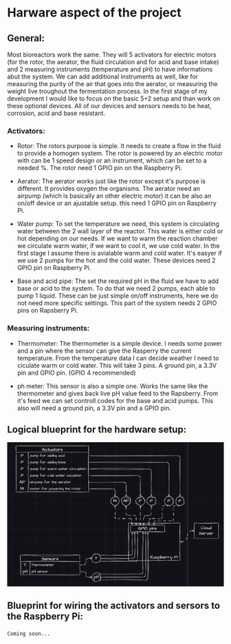 # Harware aspect of the project

## General:

Most bioreactors work the same. They will 5 activators for electric motors (for the rotor, the aerator, the fluid circulation and for acid and base intake) and 2 measuring instruments (temperature and pH) to have informations abut the system. We can add additional instruments as well, like for measuring the purity of the air that goes into the aerator, or measuring the weight live troughout the fermentation process. In the first stage of my development I would like to focus on the basic 5+2 setup and than work on these optional devices. All of our devices and sensors needs to be heat, corrosion, acid and base resistant.

### Activators:

- Rotor: The rotors purpose is simple. It needs to create a flow in the fluid to provide a homogen system. The rotor is powered by an electric motor with can be 1 speed design or an instrument, which can be set to a needed %. The rotor need 1 GPIO pin on the Raspberry Pi.

- Aerator: The aerator works just like the rotor except it's purpose is different. It provides oxygen the organisms. The aerator need an airpump (which is basically an other electric motor) it can be also an on/off device or an ajustable setup. this need 1 GPIO pin on Raspberry Pi.

- Water pump: To set the temperature we need, this system is circulating water between the 2 wall layer of the reactor. This water is either cold or hot depending on our needs. If we want to warm the reaction chamber we circulate warm water, if we want to cool it, we use cold water. In the first stage I assume there is avialable warm and cold water. It's easyer if we use 2 pumps for the hot and the cold water. These devices need 2 GPIO pin on Raspberry Pi.

- Base and acid pipe: The set the required pH in the fluid we have to add base or acid to the system. To do that we need 2 pumps, each able to pump 1 liquid. These can be just simple on/off instruments, here we do not need more specific settings. This part of the system needs 2 GPIO pins on Rapsberry Pi.

### Measuring instruments:

- Thermometer: The thermometer is a simple device. I needs some power and a pin where the sensor can give the Rasperry the current temperature. From the temperature data I can decide weather I need to ciculate warm or cold water. This will take 3 pins. A ground pin, a 3.3V pin and GPIO pin. (GPIO 4 recommended)

- ph meter: This sensor is also a simple one. Works the same like the thermometer and gives back live pH value feed to the Rapsberry. From it's feed we can set controll codes for the base and acid pumps. This also will need a ground pin, a 3.3V pin and a GPIO pin.

## Logical blueprint for the hardware setup:

![Blueprint for hardware logical design](../blueprints/hardwareDesign.png)

## Blueprint for wiring the activators and sersors to the Raspberry Pi:

`Coming soon...`
